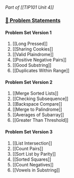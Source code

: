 *Part of [[TIP101 Unit 4]]*

### [🔗 Problem Statements](https://courses.codepath.org/courses/tip101/unit/4#!session_two)

#### Problem Set Version 1

1. [[Long Pressed]]
2. [[Sharing Cookies]]
3. [[Valid Plaindrome]]
4. [[Positive Negative Pairs]]
5. [[Good Substring]]
6. [[Duplicates Within Range]]

#### Problem Set Version 2

1. [[Merge Sorted Lists]]
2. [[Checking Subsequence]]
3. [[Backspace Compare]]
4. [[Merge to Palindrome]]
5. [[Averages of Subarray]]
6. [[Greater Than Threshold]]

#### Problem Set Version 3

1. [[List Intersection]]
2. [[Count Pairs]]
3. [[Sort List by Parity]]
4. [[Sorted Squares]]
5. [[Count Negatives]]
6. [[Vowels in Substring]]